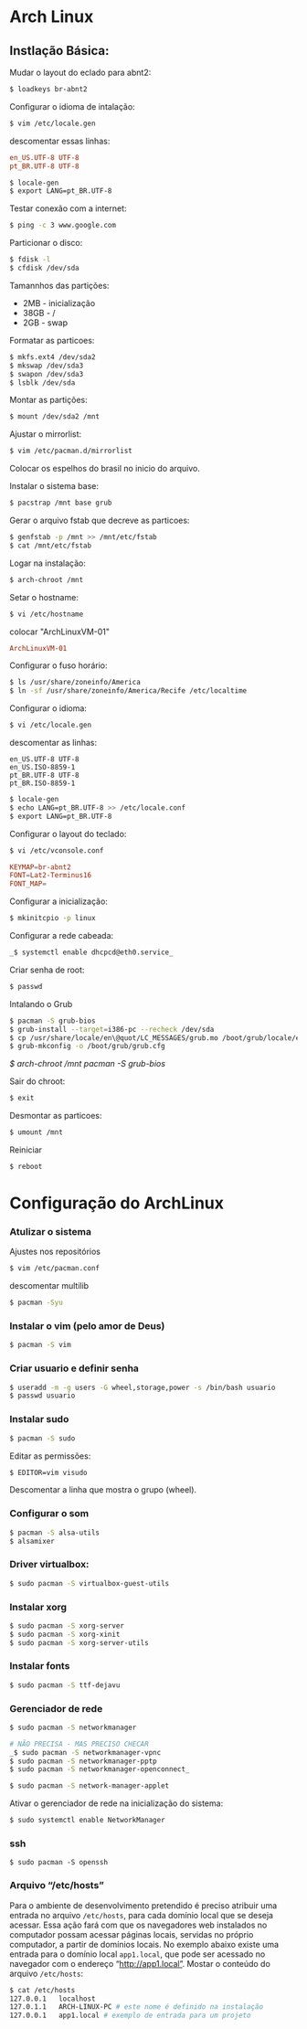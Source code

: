 Arch Linux
==========

## Instlação Básica:

Mudar o layout do eclado para abnt2:

``` sh
$ loadkeys br-abnt2
```

Configurar o idioma de intalação:

``` sh
$ vim /etc/locale.gen
```

descomentar essas linhas:

``` conf
en_US.UTF-8 UTF-8
pt_BR.UTF-8 UTF-8
```

``` sh
$ locale-gen
$ export LANG=pt_BR.UTF-8
```

Testar conexão com a internet:

``` sh
$ ping -c 3 www.google.com
```

Particionar o disco:

``` sh
$ fdisk -l
$ cfdisk /dev/sda
```

Tamannhos das partições:

- 2MB - inicialização
- 38GB - /
- 2GB - swap

Formatar as particoes:

``` sh
$ mkfs.ext4 /dev/sda2
$ mkswap /dev/sda3
$ swapon /dev/sda3
$ lsblk /dev/sda
```

Montar as partições:

``` sh
$ mount /dev/sda2 /mnt
```
Ajustar o mirrorlist:

``` sh
$ vim /etc/pacman.d/mirrorlist
```

Colocar os espelhos do brasil no inicio do arquivo.

Instalar o sistema base:

``` sh
$ pacstrap /mnt base grub
```

Gerar o arquivo fstab que decreve as particoes:

``` sh
$ genfstab -p /mnt >> /mnt/etc/fstab
$ cat /mnt/etc/fstab
```

Logar na instalação:

``` sh
$ arch-chroot /mnt
```

Setar o hostname:

``` sh
$ vi /etc/hostname
```

colocar "ArchLinuxVM-01"

``` conf
ArchLinuxVM-01
```

Configurar o fuso horário:

``` sh
$ ls /usr/share/zoneinfo/America
$ ln -sf /usr/share/zoneinfo/America/Recife /etc/localtime
```

Configurar o idioma:

``` sh
$ vi /etc/locale.gen
```

descomentar as linhas:

``` config
en_US.UTF-8 UTF-8
en_US.ISO-8859-1
pt_BR.UTF-8 UTF-8
pt_BR.ISO-8859-1
```

``` sh
$ locale-gen
$ echo LANG=pt_BR.UTF-8 >> /etc/locale.conf
$ export LANG=pt_BR.UTF-8
```

Configurar o layout do teclado:

``` sh
$ vi /etc/vconsole.conf
```

``` conf
KEYMAP=br-abnt2
FONT=Lat2-Terminus16
FONT_MAP=
```

Configurar a inicialização:

``` sh
$ mkinitcpio -p linux
```

Configurar a rede cabeada:

``` sh
_$ systemctl enable dhcpcd@eth0.service_
```

Criar senha de root:

``` sh
$ passwd
```

Intalando o Grub

``` sh
$ pacman -S grub-bios
$ grub-install --target=i386-pc --recheck /dev/sda
$ cp /usr/share/locale/en\@quot/LC_MESSAGES/grub.mo /boot/grub/locale/en.mo
$ grub-mkconfig -o /boot/grub/grub.cfg
```
_$ arch-chroot /mnt pacman -S grub-bios_

Sair do chroot:

``` sh
$ exit
```

Desmontar as particoes:

``` sh
$ umount /mnt
```

Reiniciar

``` sh
$ reboot
```
Configuração do ArchLinux
=========================

### Atulizar o sistema

Ajustes nos repositórios

``` sh
$ vim /etc/pacman.conf
```

descomentar multilib

``` sh
$ pacman -Syu
```

### Instalar o vim (pelo amor de Deus)

``` sh
$ pacman -S vim
```

### Criar usuario e definir senha

``` sh
$ useradd -m -g users -G wheel,storage,power -s /bin/bash usuario
$ passwd usuario
```

### Instalar sudo

``` sh
$ pacman -S sudo
```

Editar as permissões:

``` sh
$ EDITOR=vim visudo
```

Descomentar a linha que mostra o grupo (wheel).

### Configurar o som

``` sh
$ pacman -S alsa-utils
$ alsamixer
```

### Driver virtualbox:

``` sh
$ sudo pacman -S virtualbox-guest-utils
```

### Instalar xorg

``` sh
$ sudo pacman -S xorg-server
$ sudo pacman -S xorg-xinit
$ sudo pacman -S xorg-server-utils
```

### Instalar fonts

``` sh
$ sudo pacman -S ttf-dejavu
```

### Gerenciador de rede

``` sh
$ sudo pacman -S networkmanager

# NÃO PRECISA - MAS PRECISO CHECAR
_$ sudo pacman -S networkmanager-vpnc
$ sudo pacman -S networkmanager-pptp
$ sudo pacman -S networkmanager-openconnect_
```

``` sh
$ sudo pacman -S network-manager-applet
```

Ativar o gerenciador de rede na inicialização do sistema:

``` sh
$ sudo systemctl enable NetworkManager
```

### ssh

```
$ sudo pacman -S openssh
```

### Arquivo “/etc/hosts”

Para o ambiente de desenvolvimento pretendido é preciso atribuir uma entrada no arquivo `/etc/hosts`, para cada domínio local que se deseja acessar.
Essa ação fará com que os navegadores web instalados no computador possam acessar páginas locais, servidas no próprio computador, a partir de domínios locais.
No exemplo abaixo existe uma entrada para o domínio local `app1.local`, que pode ser acessado no navegador com o endereço “http://app1.local”.
Mostar o conteúdo do arquivo `/etc/hosts`:

``` sh
$ cat /etc/hosts
127.0.0.1	localhost
127.0.1.1	ARCH-LINUX-PC # este nome é definido na instalação
127.0.0.1	app1.local # exemplo de entrada para um projeto
```

